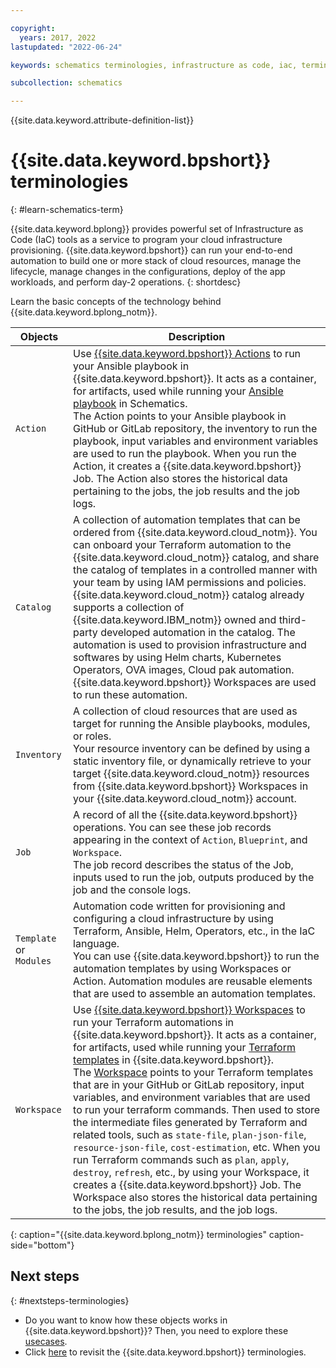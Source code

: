 ```yaml
---

copyright:
  years: 2017, 2022
lastupdated: "2022-06-24"

keywords: schematics terminologies, infrastructure as code, iac, terminologies, terminology 

subcollection: schematics

---
```


{{site.data.keyword.attribute-definition-list}}

# {{site.data.keyword.bpshort}} terminologies
{: #learn-schematics-term} 

{{site.data.keyword.bplong}} provides powerful set of Infrastructure as Code (IaC) tools as a service to program your cloud infrastructure provisioning. {{site.data.keyword.bpshort}} can run your end-to-end automation to build one or more stack of cloud resources, manage the lifecycle, manage changes in the configurations, deploy of the app workloads, and perform day-2 operations.
{: shortdesc}

Learn the basic concepts of the technology behind {{site.data.keyword.bplong_notm}}.





| Objects | Description |
| --- | --- |
| `Action` | Use [{{site.data.keyword.bpshort}} Actions](/docs/schematics?topic=schematics-action-setup) to run your Ansible playbook in {{site.data.keyword.bpshort}}. It acts as a container, for artifacts, used while running your [Ansible playbook](/docs/schematics?topic=schematics-getting-started-ansible) in Schematics. </br> The Action points to your Ansible playbook in GitHub or GitLab repository, the inventory to run the playbook, input variables and environment variables are used to run the playbook. When you run the Action, it creates a {{site.data.keyword.bpshort}} Job. The Action also stores the historical data pertaining to the jobs, the job results and the job logs. |
| `Catalog` | A collection of automation templates that can be ordered from {{site.data.keyword.cloud_notm}}. You can onboard your Terraform automation to the {{site.data.keyword.cloud_notm}} catalog, and share the catalog of templates in a controlled manner with your team by using IAM permissions and policies. </br>{{site.data.keyword.cloud_notm}} catalog already supports a collection of {{site.data.keyword.IBM_notm}} owned and third-party developed automation in the catalog. The automation is used to provision infrastructure and softwares by using Helm charts, Kubernetes Operators, OVA images, Cloud pak automation. {{site.data.keyword.bpshort}} Workspaces are used to run these automation.|
| `Inventory` | A collection of cloud resources that are used as target for running the Ansible playbooks, modules, or roles. </br>Your resource inventory can be defined by using a static inventory file, or dynamically retrieve to your target {{site.data.keyword.cloud_notm}} resources from {{site.data.keyword.bpshort}} Workspaces in your {{site.data.keyword.cloud_notm}} account.|
| `Job` | A record of all the {{site.data.keyword.bpshort}} operations. You can see these job records appearing in the context of `Action`, `Blueprint`, and `Workspace`. </br>The job record describes the status of the Job, inputs used to run the job, outputs produced by the job and the console logs.|
| `Template` or `Modules` | Automation code written for provisioning and configuring a cloud infrastructure by using Terraform, Ansible, Helm, Operators, etc., in the IaC language. </br> You can use {{site.data.keyword.bpshort}} to run the automation templates by using Workspaces or Action. Automation modules are reusable elements that are used to assemble an automation templates. |
| `Workspace` | Use [{{site.data.keyword.bpshort}} Workspaces](/docs/schematics?topic=schematics-workspace-setup&interface=ui) to run your Terraform automations in {{site.data.keyword.bpshort}}. It acts as a container, for artifacts, used while running your [Terraform templates](/docs/schematics?topic=schematics-create-tf-config) in {{site.data.keyword.bpshort}}. </br>The [Workspace](/docs/schematics?topic=schematics-workspace-setup&interface=ui#create-workspace_ui) points to your Terraform templates that are in your GitHub or GitLab repository, input variables, and environment variables that are used to run your terraform commands. Then used to store the intermediate files generated by Terraform and related tools, such as `state-file`, `plan-json-file`, `resource-json-file`, `cost-estimation`, etc. When you run Terraform commands such as `plan`, `apply`, `destroy`, `refresh`, etc., by using your Workspace, it creates a {{site.data.keyword.bpshort}} Job. The Workspace also stores the historical data pertaining to the jobs, the job results, and the job logs. |
{: caption="{{site.data.keyword.bplong_notm}} terminologies" caption-side="bottom"}



## Next steps
{: #nextsteps-terminologies}

- Do you want to know how these objects works in {{site.data.keyword.bpshort}}? Then, you need to explore these [usecases](/docs/schematics?topic=schematics-how-it-works).
- Click [here](/docs/schematics?topic=schematics-learn-schematics-term) to revisit the {{site.data.keyword.bpshort}} terminologies.
